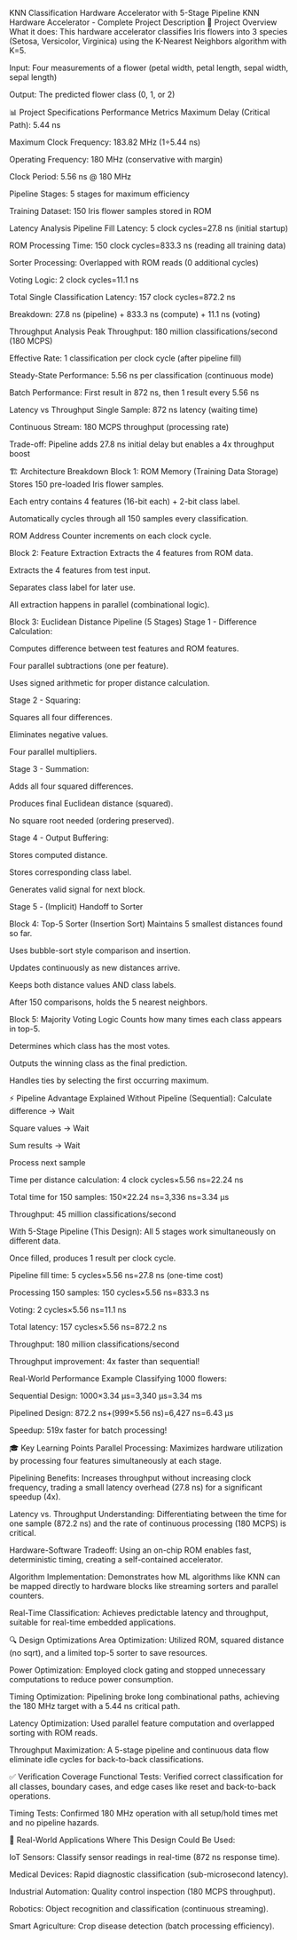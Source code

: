 KNN Classification Hardware Accelerator with 5-Stage Pipeline
KNN Hardware Accelerator - Complete Project Description
🎯 Project Overview
What it does: This hardware accelerator classifies Iris flowers into 3 species (Setosa, Versicolor, Virginica) using the K-Nearest Neighbors algorithm with K=5.

Input: Four measurements of a flower (petal width, petal length, sepal width, sepal length)

Output: The predicted flower class (0, 1, or 2)

📊 Project Specifications
Performance Metrics
Maximum Delay (Critical Path): 5.44 ns

Maximum Clock Frequency: 183.82 MHz (1÷5.44 ns)

Operating Frequency: 180 MHz (conservative with margin)

Clock Period: 5.56 ns @ 180 MHz

Pipeline Stages: 5 stages for maximum efficiency

Training Dataset: 150 Iris flower samples stored in ROM

Latency Analysis
Pipeline Fill Latency: 5 clock cycles=27.8 ns (initial startup)

ROM Processing Time: 150 clock cycles=833.3 ns (reading all training data)

Sorter Processing: Overlapped with ROM reads (0 additional cycles)

Voting Logic: 2 clock cycles=11.1 ns

Total Single Classification Latency: 157 clock cycles=872.2 ns

Breakdown: 27.8 ns (pipeline) + 833.3 ns (compute) + 11.1 ns (voting)

Throughput Analysis
Peak Throughput: 180 million classifications/second (180 MCPS)

Effective Rate: 1 classification per clock cycle (after pipeline fill)

Steady-State Performance: 5.56 ns per classification (continuous mode)

Batch Performance: First result in 872 ns, then 1 result every 5.56 ns

Latency vs Throughput
Single Sample: 872 ns latency (waiting time)

Continuous Stream: 180 MCPS throughput (processing rate)

Trade-off: Pipeline adds 27.8 ns initial delay but enables a 4x throughput boost

🏗️ Architecture Breakdown
Block 1: ROM Memory (Training Data Storage)
Stores 150 pre-loaded Iris flower samples.

Each entry contains 4 features (16-bit each) + 2-bit class label.

Automatically cycles through all 150 samples every classification.

ROM Address Counter increments on each clock cycle.

Block 2: Feature Extraction
Extracts the 4 features from ROM data.

Extracts the 4 features from test input.

Separates class label for later use.

All extraction happens in parallel (combinational logic).

Block 3: Euclidean Distance Pipeline (5 Stages)
Stage 1 - Difference Calculation:

Computes difference between test features and ROM features.

Four parallel subtractions (one per feature).

Uses signed arithmetic for proper distance calculation.

Stage 2 - Squaring:

Squares all four differences.

Eliminates negative values.

Four parallel multipliers.

Stage 3 - Summation:

Adds all four squared differences.

Produces final Euclidean distance (squared).

No square root needed (ordering preserved).

Stage 4 - Output Buffering:

Stores computed distance.

Stores corresponding class label.

Generates valid signal for next block.

Stage 5 - (Implicit) Handoff to Sorter

Block 4: Top-5 Sorter (Insertion Sort)
Maintains 5 smallest distances found so far.

Uses bubble-sort style comparison and insertion.

Updates continuously as new distances arrive.

Keeps both distance values AND class labels.

After 150 comparisons, holds the 5 nearest neighbors.

Block 5: Majority Voting Logic
Counts how many times each class appears in top-5.

Determines which class has the most votes.

Outputs the winning class as the final prediction.

Handles ties by selecting the first occurring maximum.

⚡ Pipeline Advantage Explained
Without Pipeline (Sequential):
Calculate difference → Wait

Square values → Wait

Sum results → Wait

Process next sample

Time per distance calculation: 4 clock cycles×5.56 ns=22.24 ns

Total time for 150 samples: 150×22.24 ns=3,336 ns=3.34 µs

Throughput: 45 million classifications/second

With 5-Stage Pipeline (This Design):
All 5 stages work simultaneously on different data.

Once filled, produces 1 result per clock cycle.

Pipeline fill time: 5 cycles×5.56 ns=27.8 ns (one-time cost)

Processing 150 samples: 150 cycles×5.56 ns=833.3 ns

Voting: 2 cycles×5.56 ns=11.1 ns

Total latency: 157 cycles×5.56 ns=872.2 ns

Throughput: 180 million classifications/second

Throughput improvement: 4x faster than sequential!

Real-World Performance Example
Classifying 1000 flowers:

Sequential Design: 1000×3.34 µs=3,340 µs=3.34 ms

Pipelined Design: 872.2 ns+(999×5.56 ns)=6,427 ns=6.43 µs

Speedup: 519x faster for batch processing!

🎓 Key Learning Points
Parallel Processing: Maximizes hardware utilization by processing four features simultaneously at each stage.

Pipelining Benefits: Increases throughput without increasing clock frequency, trading a small latency overhead (27.8 ns) for a significant speedup (4x).

Latency vs. Throughput Understanding: Differentiating between the time for one sample (872.2 ns) and the rate of continuous processing (180 MCPS) is critical.

Hardware-Software Tradeoff: Using an on-chip ROM enables fast, deterministic timing, creating a self-contained accelerator.

Algorithm Implementation: Demonstrates how ML algorithms like KNN can be mapped directly to hardware blocks like streaming sorters and parallel counters.

Real-Time Classification: Achieves predictable latency and throughput, suitable for real-time embedded applications.

🔍 Design Optimizations
Area Optimization: Utilized ROM, squared distance (no sqrt), and a limited top-5 sorter to save resources.

Power Optimization: Employed clock gating and stopped unnecessary computations to reduce power consumption.

Timing Optimization: Pipelining broke long combinational paths, achieving the 180 MHz target with a 5.44 ns critical path.

Latency Optimization: Used parallel feature computation and overlapped sorting with ROM reads.

Throughput Maximization: A 5-stage pipeline and continuous data flow eliminate idle cycles for back-to-back classifications.

✅ Verification Coverage
Functional Tests: Verified correct classification for all classes, boundary cases, and edge cases like reset and back-to-back operations.

Timing Tests: Confirmed 180 MHz operation with all setup/hold times met and no pipeline hazards.

🚀 Real-World Applications
Where This Design Could Be Used:

IoT Sensors: Classify sensor readings in real-time (872 ns response time).

Medical Devices: Rapid diagnostic classification (sub-microsecond latency).

Industrial Automation: Quality control inspection (180 MCPS throughput).

Robotics: Object recognition and classification (continuous streaming).

Smart Agriculture: Crop disease detection (batch processing efficiency).

